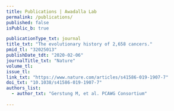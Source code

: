 ```yaml
---
title: Publications | Awadalla Lab
permalink: /publications/
published: false
isPublic_b: true

publicationType_txt: journal
title_txt: "The evolutionary history of 2,658 cancers."
pmid_tl: "32025013"
publishDate_tdt: "2020-02-06"
journalTitle_txt: "Nature"
volume_tl: 
issue_tl:
link_txt: "https://www.nature.com/articles/s41586-019-1907-7"
doi_txt: "10.1038/s41586-019-1907-7"
authors_list: 
  - author_txt: "Gerstung M, et al. PCAWG Consortium"
 
---
```

